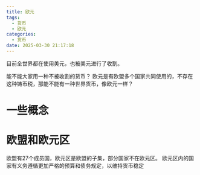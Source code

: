 ```yaml
---
title: 欧元
tags:
  - 货币
  - 欧元
categories:
  - 货币
date: 2025-03-30 21:17:18
---
```



目前全世界都在使用美元，也被美元进行了收割。

能不能大家用一种不被收割的货币？ 欧元是有欧盟多个国家共同使用的，不存在这种铸币税，那能不能有一种世界货币，像欧元一样？




# 一些概念

# 欧盟和欧元区
欧盟有27个成员国，欧元区是欧盟的子集，部分国家不在欧元区。
欧元区内的国家有义务遵循更加严格的预算和债务规定，以维持货币稳定
